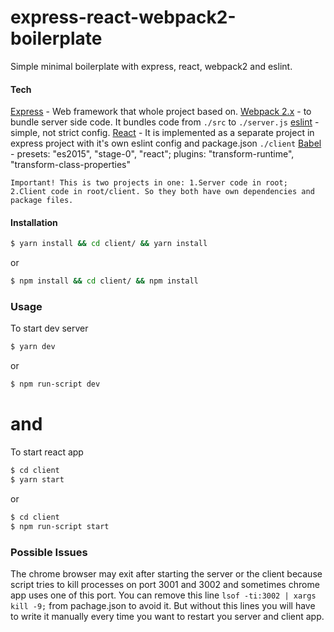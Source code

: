 # express-react-webpack2-boilerplate
Simple minimal boilerplate with express, react, webpack2 and eslint.

#### Tech

[Express](https://github.com/expressjs/express) - Web framework that whole project based on.
[Webpack 2.x](https://webpack.github.io/) - to bundle server side code. It bundles code from ```./src``` to ```./server.js```
[eslint](https://github.com/eslint/eslint) - simple, not strict config.
[React](https://github.com/facebook/react) - It is implemented as a separate project in express project with it's own eslint config and package.json ```./client```
[Babel](https://github.com/babel/babel) - presets: "es2015", "stage-0", "react"; plugins: "transform-runtime", "transform-class-properties"

```
Important! This is two projects in one: 1.Server code in root; 2.Client code in root/client. So they both have own dependencies and package files.
```

#### Installation

```sh
$ yarn install && cd client/ && yarn install  
```
or
```sh
$ npm install && cd client/ && npm install  
```

### Usage

To start dev server
```sh
$ yarn dev  
```
or
```sh
$ npm run-script dev
```
# and
To start react app
```sh
$ cd client
$ yarn start  
```
or
```sh
$ cd client
$ npm run-script start
```

### Possible Issues

The chrome browser may exit after starting the server or the client because script tries to kill processes on port 3001 and 3002 and sometimes chrome app uses one of this port. You can remove this line ```lsof -ti:3002 | xargs kill -9;``` from pachage.json to avoid it. But without this lines you will have to write it manually every time you want to restart you server and client app.
